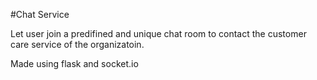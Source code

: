 #Chat Service

Let user join a predifined and unique chat room to contact the customer care service of the organizatoin.

Made using flask and socket.io
